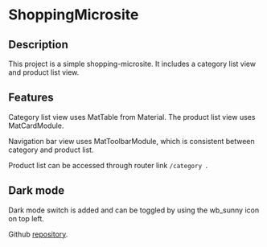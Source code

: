 # ShoppingMicrosite
 
## Description

This project is a simple shopping-microsite. It includes a category list view and product list view.

## Features
Category list view uses MatTable from Material. The product list view uses MatCardModule. 

Navigation bar view uses MatToolbarModule, which is consistent between category and product list.

Product list can be accessed through router link `/category
`.
  

## Dark mode 
Dark mode switch is added and can be toggled by using the wb_sunny icon on top left.

Github [repository](https://github.com/RonaldaCela/shopping-microsite).